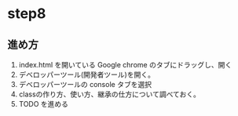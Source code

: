 # step8

## 進め方

1. index.html を開いている Google chrome のタブにドラッグし、開く
2. デベロッパーツール(開発者ツール)を開く。
3. デベロッパーツールの console タブを選択
4. classの作り方、使い方、継承の仕方について調べておく。
5. TODO を進める
